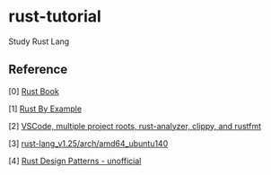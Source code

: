 # rust-tutorial

Study Rust Lang

## Reference

[0] [Rust Book](https://doc.rust-lang.org/stable/book/)

[1] [Rust By Example](https://doc.rust-lang.org/stable/rust-by-example/)

[2] [VSCode, multiple project roots, rust-analyzer, clippy, and rustfmt](https://www.reddit.com/r/rust/comments/ikzbdj/vscode_multiple_project_roots_rustanalyzer_clippy/)

[3] [rust-lang_v1.25/arch/amd64_ubuntu140](https://web.mit.edu/rust-lang_v1.25/arch/amd64_ubuntu1404/share/doc/rust/html/book/first-edition/README.html)

[4] [Rust Design Patterns - unofficial](https://rust-unofficial.github.io/patterns/intro.html)
